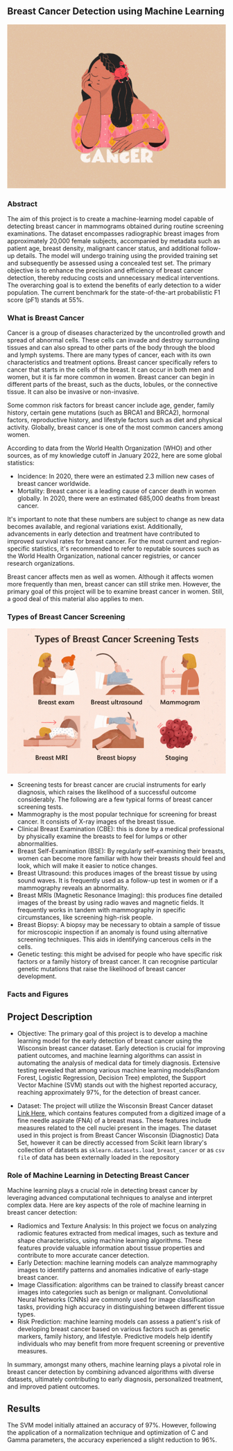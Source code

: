 ## Breast Cancer Detection using Machine Learning

![](https://github.com/addy-analytics/Breast-Cancer-Detection/blob/main/images/breast_cancer.gif)

### Abstract
The aim of this project is to create a machine-learning model capable of detecting breast cancer in mammograms obtained during routine screening examinations. The dataset encompasses radiographic breast images from approximately 20,000 female subjects, accompanied by metadata such as patient age, breast density, malignant cancer status, and additional follow-up details. The model will undergo training using the provided training set and subsequently be assessed using a concealed test set. The primary objective is to enhance the precision and efficiency of breast cancer detection, thereby reducing costs and unnecessary medical interventions. The overarching goal is to extend the benefits of early detection to a wider population. The current benchmark for the state-of-the-art probabilistic F1 score (pF1) stands at 55%.

### What is Breast Cancer
Cancer is a group of diseases characterized by the uncontrolled growth and spread of abnormal cells. These cells can invade and destroy surrounding tissues and can also spread to other parts of the body through the blood and lymph systems. There are many types of cancer, each with its own characteristics and treatment options. Breast cancer specifically refers to cancer that starts in the cells of the breast. It can occur in both men and women, but it is far more common in women. Breast cancer can begin in different parts of the breast, such as the ducts, lobules, or the connective tissue. It can also be invasive or non-invasive.
  
Some common risk factors for breast cancer include age, gender, family history, certain gene mutations (such as BRCA1 and BRCA2), hormonal factors, reproductive history, and lifestyle factors such as diet and physical activity. Globally, breast cancer is one of the most common cancers among women. 

According to data from the World Health Organization (WHO) and other sources, as of my knowledge cutoff in January 2022, here are some global statistics:
  
  - Incidence: In 2020, there were an estimated 2.3 million new cases of breast cancer worldwide.
  - Mortality: Breast cancer is a leading cause of cancer death in women globally. In 2020, there were an estimated 685,000 deaths from breast cancer.
 
It's important to note that these numbers are subject to change as new data becomes available, and regional variations exist. Additionally, advancements in early detection and treatment have contributed to improved survival rates for breast cancer.
  For the most current and region-specific statistics, it's recommended to refer to reputable sources such as the World Health Organization, national cancer registries, or cancer research organizations.
  
Breast cancer affects men as well as women. Although it affects women more frequently than men, breast cancer can still strike men. However, the primary goal of this project will be to examine breast cancer in women. Still, a good deal of this material also applies to men.
  
### Types of Breast Cancer Screening 
![](https://github.com/addy-analytics/Breast-Cancer-Detection/blob/main/images/breast_cancer_testing_screening.gif)

  - Screening tests for breast cancer are crucial instruments for early diagnosis, which raises the likelihood of a successful outcome considerably. The following are a few typical forms of breast cancer screening tests.
  - Mammography is the most popular technique for screening for breast cancer. It consists of X-ray images of the breast tissue.
  - Clinical Breast Examination (CBE): this is done by a medical professional by physically examine the breasts to feel for lumps or other abnormalities.
  - Breast Self-Examination (BSE): By regularly self-examining their breasts, women can become more familiar with how their breasts should feel and look, which will make it easier to notice changes.
  - Breast Ultrasound: this produces images of the breast tissue by using sound waves. It is frequently used as a follow-up test in women or if a mammography reveals an abnormality.
  - Breast MRIs (Magnetic Resonance Imaging): this produces fine detailed images of the breast by using radio waves and magnetic fields. It frequently works in tandem with mammography in specific circumstances, like screening high-risk people.
  - Breast Biopsy: A biopsy may be necessary to obtain a sample of tissue for microscopic inspection if an anomaly is found using alternative screening techniques. This aids in identifying cancerous cells in the cells.
-   Genetic testing: this might be advised for people who have specific risk factors or a family history of breast cancer. It can recognise particular genetic mutations that raise the likelihood of breast cancer development.

### Facts and Figures
## Project Description
  - Objective:
  The primary goal of this project is to develop a machine learning model for the early detection of breast cancer using the Wisconsin breast cancer dataset. Early detection is crucial for improving patient outcomes, and machine learning algorithms can assist in automating the analysis of medical data for timely diagnosis.
Extensive testing revealed that among various machine learning models(Random Forest, Logistic Regression, Decision Tree) emploted, the Support Vector Machine (SVM) stands out with the highest reported accuracy, reaching approximately 97%, for the detection of breast cancer.

 -  Dataset:
  The project will utilize the Wisconsin Breast Cancer dataset [Link Here](https://www.kaggle.com/datasets/uciml/breast-cancer-wisconsin-data/data), which contains features computed from a digitized image of a fine needle aspirate (FNA) of a breast mass. These features include measures related to the cell nuclei present in the images. The dataset used in this project is from Breast Cancer Wisconsin (Diagnostic) Data Set, however it can be directly accessed from Scikit learn library's collection of datasets as `sklearn.datasets.load_breast_cancer` or as  `csv file` of data has been externally loaded in the repository

  
### Role of Machine Learning in Detecting Breast Cancer
Machine learning plays a crucial role in detecting breast cancer by leveraging advanced computational techniques to analyse and interpret complex data. Here are key aspects of the role of machine learning in breast cancer detection:
  - Radiomics and Texture Analysis: In this project we focus on analyzing radiomic features extracted from medical images, such as texture and shape characteristics, using machine learning algorithms. These features provide valuable information about tissue properties and contribute to more accurate cancer detection. 
  - Early Detection: machine learning models can analyze mammography images to identify patterns and anomalies indicative of early-stage breast cancer.
  - Image Classification: algorithms can be trained to classify breast cancer images into categories such as benign or malignant. Convolutional Neural Networks (CNNs) are commonly used for image classification tasks, providing high accuracy in distinguishing between different tissue types.
  - Risk Prediction: machine learning models can assess a patient's risk of developing breast cancer based on various factors such as genetic markers, family history, and lifestyle. Predictive models help identify individuals who may benefit from more frequent screening or preventive measures.

In summary, amongst many others, machine learning plays a pivotal role in breast cancer detection by combining advanced algorithms with diverse datasets, ultimately contributing to early diagnosis, personalized treatment, and improved patient outcomes.

## Results

The SVM model initially attained an accuracy of 97%. However, following the application of a normalization technique and optimization of C and Gamma parameters, the accuracy experienced a slight reduction to 96%.


